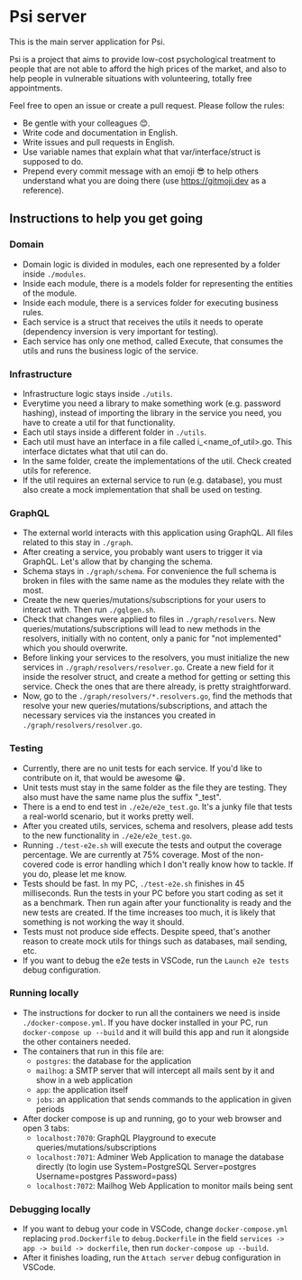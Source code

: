 # Psi server

This is the main server application for Psi.

Psi is a project that aims to provide low-cost psychological treatment to people that are not able to afford the high prices of the market, and also to help people in vulnerable situations with volunteering, totally free appointments.

Feel free to open an issue or create a pull request. Please follow the rules:
- Be gentle with your colleagues 😊.
- Write code and documentation in English.
- Write issues and pull requests in English.
- Use variable names that explain what that var/interface/struct is supposed to do.
- Prepend every commit message with an emoji 😎 to help others understand what you are doing there (use https://gitmoji.dev as a reference).

## Instructions to help you get going

### Domain

- Domain logic is divided in modules, each one represented by a folder inside `./modules`.
- Inside each module, there is a models folder for representing the entities of the module.
- Inside each module, there is a services folder for executing business rules.
- Each service is a struct that receives the utils it needs to operate (dependency inversion is very important for testing).
- Each service has only one method, called Execute, that consumes the utils and runs the business logic of the service.

### Infrastructure

- Infrastructure logic stays inside `./utils`.
- Everytime you need a library to make something work (e.g. password hashing), instead of importing the library in the service you need, you have to create a util for that functionality.
- Each util stays inside a different folder in `./utils`.
- Each util must have an interface in a file called i_<name_of_util>.go. This interface dictates what that util can do.
- In the same folder, create the implementations of the util. Check created utils for reference.
- If the util requires an external service to run (e.g. database), you must also create a mock implementation that shall be used on testing.

### GraphQL

- The external world interacts with this application using GraphQL. All files related to this stay in `./graph`.
- After creating a service, you probably want users to trigger it via GraphQL. Let's allow that by changing the schema.
- Schema stays in `./graph/schema`. For convenience the full schema is broken in files with the same name as the modules they relate with the most.
- Create the new queries/mutations/subscriptions for your users to interact with. Then run `./gqlgen.sh`.
- Check that changes were applied to files in `./graph/resolvers`. New queries/mutations/subscriptions will lead to new methods in the resolvers, initially with no content, only a panic for "not implemented" which you should overwrite.
- Before linking your services to the resolvers, you must initialize the new services in `./graph/resolvers/resolver.go`. Create a new field for it inside the resolver struct, and create a method for getting or setting this service. Check the ones that are there already, is pretty straightforward.
- Now, go to the `./graph/resolvers/*.resolvers.go`, find the methods that resolve your new queries/mutations/subscriptions, and attach the necessary services via the instances you created in `./graph/resolvers/resolver.go`.

### Testing

- Currently, there are no unit tests for each service. If you'd like to contribute on it, that would be awesome 😁.
- Unit tests must stay in the same folder as the file they are testing. They also must have the same name plus the suffix "_test".
- There is a end to end test in `./e2e/e2e_test.go`. It's a junky file that tests a real-world scenario, but it works pretty well.
- After you created utils, services, schema and resolvers, please add tests to the new functionality in `./e2e/e2e_test.go`.
- Running `./test-e2e.sh` will execute the tests and output the coverage percentage. We are currently at 75% coverage. Most of the non-covered code is error handling which I don't really know how to tackle. If you do, please let me know.
- Tests should be fast. In my PC, `./test-e2e.sh` finishes in 45 milliseconds. Run the tests in your PC before you start coding as set it as a benchmark. Then run again after your functionality is ready and the new tests are created. If the time increases too much, it is likely that something is not working the way it should.
- Tests must not produce side effects. Despite speed, that's another reason to create mock utils for things such as databases, mail sending, etc.
- If you want to debug the e2e tests in VSCode, run the `Launch e2e tests` debug configuration. 

### Running locally

- The instructions for docker to run all the containers we need is inside `./docker-compose.yml`. If you have docker installed in your PC, run `docker-compose up --build` and it will build this app and run it alongside the other containers needed.
- The containers that run in this file are:
  - `postgres`: the database for the application
  - `mailhog`: a SMTP server that will intercept all mails sent by it and show in a web application
  - `app`: the application itself
  - `jobs`: an application that sends commands to the application in given periods
- After docker compose is up and running, go to your web browser and open 3 tabs:
  - `localhost:7070`: GraphQL Playground to execute queries/mutations/subscriptions
  - `localhost:7071`: Adminer Web Application to manage the database directly (to login use System=PostgreSQL Server=postgres Username=postgres Password=pass)
  - `localhost:7072`: Mailhog Web Application to monitor mails being sent

### Debugging locally

- If you want to debug your code in VSCode, change `docker-compose.yml` replacing `prod.Dockerfile` to `debug.Dockerfile` in the field `services -> app -> build -> dockerfile`, then run `docker-compose up --build`.
- After it finishes loading, run the `Attach server` debug configuration in VSCode.